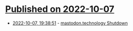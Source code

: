 # [Published on 2022-10-07](index.md)

* [2022-10-07, 19:38:51](https://lobste.rs/s/fkpx0k/mastodon_technology_shutdown) - [mastodon.technology Shutdown](https://ashfurrow.com/blog/mastodon-technology-shutdown/)
